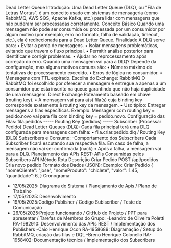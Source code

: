 Dead Letter Queue
Introdução: Uma Dead Letter Queue (DLQ), ou "Fila de Letras Mortas", é um conceito
usado em sistemas de mensageria (como RabbitMQ, AWS SQS, Apache Kafka, etc.) para
lidar com mensagens que não puderam ser processadas corretamente.
 Conceito Básico
Quando uma mensagem não pode ser consumida ou processada por um consumidor por
algum motivo (por exemplo, erro no formato, falha de validação, timeout, etc.), ela é
redirecionada para a Dead Letter Queue.
 Finalidade
A DLQ serve para:
• Evitar a perda de mensagens.
• Isolar mensagens problemáticas, evitando que travem o fluxo principal.
• Permitir análise posterior para identificar e corrigir problemas.
• Ajudar no reprocessamento após correção do erro.
 Quando uma mensagem vai para a DLQ?
Depende da configuração, mas alguns motivos comuns são:
• Número máximo de tentativas de processamento excedido.
• Erros de lógica no consumidor.
• Mensagens com TTL expirado.
Escolha do Exchange: RabbitMQ
O RabbitMQ foi escolhido por oferecer a mensagem é entregue a apenas a um
consumidor que esta inscrito na queue garantindo que não haja duplicidade de uma
mensagem.
Direct Exchange
Roteamento baseado em chave (routing key).
• A mensagem vai para a(s) fila(s) cuja binding key corresponde exatamente à
routing key da mensagem.
• Uso típico: Entregar mensagens a filas específicas.
Exemplo:
Mensagem com routing key = pedido.novo vai para fila com binding key = pedido.novo.
Configuração das Filas:
fila.pedidos ----- Routing Key (pedidos) ----- Subscriber (Processar Pedido)
Dead Letter Queues (DLQ):
Cada fila principal terá uma DLQ configurada para mensagens com falha:
• fila.criar.pedido.dlq / Routing Key (DLQ)
Subscribers e Consumo:
-Comportamento dos Subscribers
Cada Subscriber ficará escutando sua respectiva fila. Em caso de falha, a mensagem não
vai ser confirmada (nack)
• Após a falha, a mensagem vai para a DLQ.
Planejamento das APIs REST:
APIs Consumidas pelos Subscribers
API Método Rota Descrição
Criar Pedido POST /api/pedidos Cria novo pedido
Formato dos Dados (JSON): Exemplo: Criar Pedido
{
 "nomeCliente": "jose",
 "nomeProduto": "chiclete",
 "valor": 1.45,
“quantidade”: 6,
}
Cronograma:
- 12/05/2025: Diagrama do Sistema / Planejamento de Apis / Plano de Trabalho
- 17/05/2025: Desenvolvimento
- 19/05/2025:Codigo Publisher / Codigo Subiscriber / Teste de Comunicação
- 26/05/2025:Projeto funcionando / GitHub do Projeto / PPT para apresentar /
Tarefas de Membros do Grupo:
-Leandro de Oliveira Poletti RA-1982910: Desenvolvimento das APIs REST /
Implementação dos Publishers
-Caio Henrique Ocon RA-1958689: Diagramação / Setup do RabbitMQ, criação das
filas e DQL
-Breno Henrique Colonello RA-1958402: Documentação técnica / Implementação
dos Subscribers
